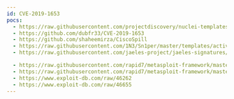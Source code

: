 ```yaml
---
id: CVE-2019-1653
pocs:
  - https://raw.githubusercontent.com/projectdiscovery/nuclei-templates/master/cves/2019/CVE-2019-1653.yaml
  - https://github.com/dubfr33/CVE-2019-1653
  - https://github.com/shaheemirza/CiscoSpill
  - https://raw.githubusercontent.com/1N3/Sn1per/master/templates/active/CVE-2019-1653_-_Cisco_RV320_RV326_Configuration_Disclosure.sh
  - https://raw.githubusercontent.com/jaeles-project/jaeles-signatures/master/cves/cisco-rv-320-326-config-leak-cve-2019-1653.yaml

  - https://raw.githubusercontent.com/rapid7/metasploit-framework/master/modules/auxiliary/gather/cisco_rv320_config.rb
  - https://raw.githubusercontent.com/rapid7/metasploit-framework/master/modules/exploits/linux/http/cisco_rv32x_rce.rb
  - https://www.exploit-db.com/raw/46262
  - https://www.exploit-db.com/raw/46655
---
```

